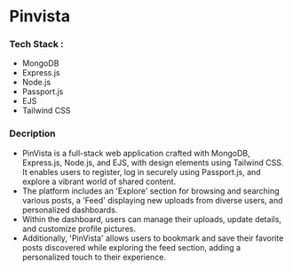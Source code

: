 # Pinvista 
### Tech Stack :
* MongoDB 
* Express.js
* Node.js
* Passport.js
* EJS
* Tailwind CSS
### Decription
* PinVista is a full-stack web application crafted with MongoDB, Express.js, Node.js, and EJS, with design elements using Tailwind CSS. 
It enables users to register, log in securely using Passport.js, and explore a vibrant world of shared content.
* The platform includes an 'Explore' section for browsing and searching various posts, a 'Feed' displaying new uploads from diverse users, and personalized dashboards. 
* Within the dashboard, users can manage their uploads, update details, and customize profile pictures. 
* Additionally, 'PinVista' allows users to bookmark and save their favorite posts discovered while exploring the feed section, adding a personalized touch to their experience.
